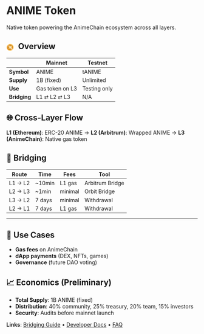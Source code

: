 # ANIME Token

Native token powering the AnimeChain ecosystem across all layers.

## <img src="../assets/images/animecoin.webp" alt="Animecoin" style="height: 20px; vertical-align: middle; margin-right: 6px;" /> Overview

| | Mainnet | Testnet |
|--|---------|---------|
| **Symbol** | ANIME | tANIME |
| **Supply** | 1B (fixed) | Unlimited |
| **Use** | Gas token on L3 | Testing only |
| **Bridging** | L1 ⇄ L2 ⇄ L3 | N/A |

## 🌐 Cross-Layer Flow

**L1 (Ethereum)**: ERC-20 ANIME → **L2 (Arbitrum)**: Wrapped ANIME → **L3 (AnimeChain)**: Native gas token

## 🔄 Bridging

| Route | Time | Fees | Tool |
|-------|------|------|------|
| L1 → L2 | ~10min | L1 gas | Arbitrum Bridge |
| L2 → L3 | ~1min | minimal | Orbit Bridge |
| L3 → L2 | 7 days | minimal | Withdrawal |
| L2 → L1 | 7 days | L1 gas | Withdrawal |

---

## 💸 Use Cases

- **Gas fees** on AnimeChain
- **dApp payments** (DEX, NFTs, games)  
- **Governance** (future DAO voting)

## 📈 Economics (Preliminary)

- **Total Supply**: 1B ANIME (fixed)
- **Distribution**: 40% community, 25% treasury, 20% team, 15% investors
- **Security**: Audits before mainnet launch

**Links**: [Bridging Guide](bridging.md) • [Developer Docs](../developers/index.md) • [FAQ](../resources/faq.md) 